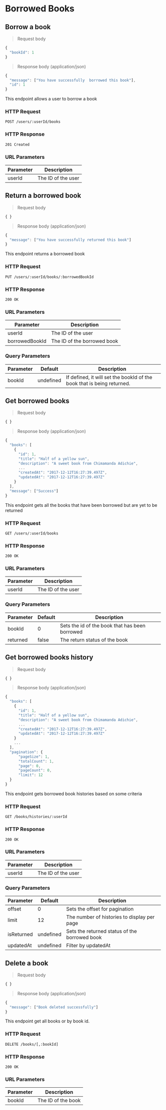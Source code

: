 # Borrowed Books

## Borrow a book

> Request body

```javascript
{
  "bookId": 1
}
```

> Response body (application/json)

```javascript
{
  "message": ["You have successfully  borrowed this book"],
  "id": 1
}
```

This endpoint allows a user to borrow a book

### HTTP Request

`POST /users/:userId/books`

### HTTP Response

`201 Created`

### URL Parameters

Parameter | Description
--------- | -----------
userId | The ID of the user

## Return a borrowed book

> Request body

```javascript
{ }
```

> Response body (application/json)

```javascript
{
  "message": ["You have successfully returned this book"]
}
```

This endpoint returns a borrowed book

### HTTP Request

`PUT /users/:userId/books/:borrowedBookId`

### HTTP Response

`200 OK`

### URL Parameters

Parameter | Description
--------- | -----------
userId | The ID of the user
borrowedBookId | The ID of the borrowed book

### Query Parameters

Parameter | Default | Description
--------- | ------- | -----------
bookId | undefined | If defined, it will set the bookId of the book that is being returned.

## Get borrowed books

> Request body

```javascript
{ }
```

> Response body (application/json)

```javascript
{
  "books": [
    {
      "id": 1,
      "title": "Half of a yellow sun",
      "description": "A sweet book from Chimamanda Adichie",
      ...
      "createdAt": "2017-12-12T16:27:39.497Z",
      "updatedAt": "2017-12-12T16:27:39.497Z"
    }
  ],
  "message": ["Success"]
}
```

This endpoint gets all the books that have been borrowed but are yet to be returned

### HTTP Request

`GET /users/:userId/books`

### HTTP Response

`200 OK`

### URL Parameters

Parameter | Description
--------- | -----------
userId | The ID of the user

### Query Parameters

Parameter | Default | Description
--------- | ------- | -----------
bookId | 0 | Sets the id of the book that has been borrowed
returned | false | The return status of the book


## Get borrowed books history

> Request body

```javascript
{ }
```

> Response body (application/json)

```javascript
{
  "books": [
    {
      "id": 1,
      "title": "Half of a yellow sun",
      "description": "A sweet book from Chimamanda Adichie",
      ...
      "createdAt": "2017-12-12T16:27:39.497Z",
      "updatedAt": "2017-12-12T16:27:39.497Z"
    }
    ...
  ],
  "pagination": {
      "pageSize": 1,
      "totalCount": 1,
      "page": 0,
      "pageCount": 0,
      "limit": 12
  }
}
```

This endpoint gets borrowed book histories based on some criteria

### HTTP Request

`GET /books/histories/:userId`

### HTTP Response

`200 OK`

### URL Parameters

Parameter | Description
--------- | -----------
userId | The ID of the user

### Query Parameters

Parameter | Default | Description
--------- | ------- | -----------
offset | 0 | Sets the offset for pagination
limit | 12 | The number of histories to display per page
isReturned | undefined | Sets the returned status of the borrowed book
updatedAt | undefined | Filter by updatedAt

## Delete a book

> Request body

```javascript
{ }
```

> Response body (application/json)

```javascript
{
  "message": ["Book deleted successfully"]
}
```

This endpoint get all books or by book id.

### HTTP Request

`DELETE /books/[,:bookId]`

### HTTP Response

`200 OK`

### URL Parameters

Parameter | Description
--------- | -----------
bookId | The ID of the book